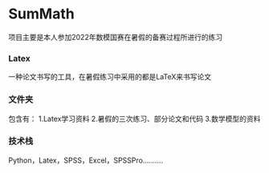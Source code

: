 # SumMath
项目主要是本人参加2022年数模国赛在暑假的备赛过程所进行的练习
### Latex
一种论文书写的工具，在暑假练习中采用的都是LaTeX来书写论文
### 文件夹
包含有：
1.Latex学习资料
2.暑假的三次练习、部分论文和代码
3.数学模型的资料
### 技术栈
Python，Latex，SPSS，Excel，SPSSPro..........
